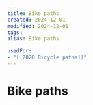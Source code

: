 ```yaml
---
title: Bike paths
created: 2024-12-01
modified: 2024-12-01
tags: 
alias: Bike paths

usedFor:
- "[[2020 Bicycle paths]]"
---
```

# Bike paths
